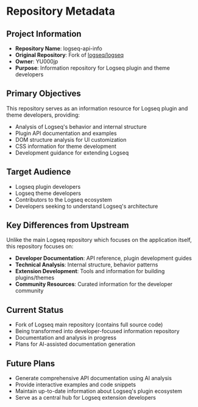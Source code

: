 # Repository Metadata

## Project Information
- **Repository Name**: logseq-api-info
- **Original Repository**: Fork of [logseq/logseq](https://github.com/logseq/logseq)
- **Owner**: YU000jp
- **Purpose**: Information repository for Logseq plugin and theme developers

## Primary Objectives
This repository serves as an information resource for Logseq plugin and theme developers, providing:
- Analysis of Logseq's behavior and internal structure
- Plugin API documentation and examples
- DOM structure analysis for UI customization
- CSS information for theme development
- Development guidance for extending Logseq

## Target Audience
- Logseq plugin developers
- Logseq theme developers
- Contributors to the Logseq ecosystem
- Developers seeking to understand Logseq's architecture

## Key Differences from Upstream
Unlike the main Logseq repository which focuses on the application itself, this repository focuses on:
- **Developer Documentation**: API reference, plugin development guides
- **Technical Analysis**: Internal structure, behavior patterns
- **Extension Development**: Tools and information for building plugins/themes
- **Community Resources**: Curated information for the developer community

## Current Status
- Fork of Logseq main repository (contains full source code)
- Being transformed into developer-focused information repository
- Documentation and analysis in progress
- Plans for AI-assisted documentation generation

## Future Plans
- Generate comprehensive API documentation using AI analysis
- Provide interactive examples and code snippets
- Maintain up-to-date information about Logseq's plugin ecosystem
- Serve as a central hub for Logseq extension developers